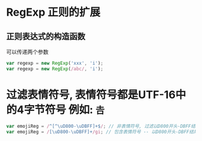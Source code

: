 # RegExp 正则的扩展
## 正则表达式的构造函数
可以传递两个参数
```javascript
var regexp = new RegExp('xxx', 'i');
var regexp = new RegExp(/abc/, 'i');
```
# 过滤表情符号, 表情符号都是UTF-16中的4字节符号 例如:  `𠮷`
```javascript
var emojiReg = /^[^\uD800-\uDBFF]+$/; // 非表情符号, 过滤以D800开头-DBFF结尾的4字节字符
var emojiReg = /[\uD800-\uDBFF]+/gi; // 包含表情符号 -- 以D800开头-DBFF结尾的4字节字符
```
